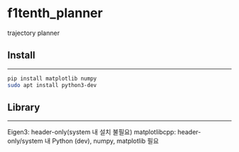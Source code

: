 # f1tenth_planner
trajectory planner

## Install
-----------------
```bash
pip install matplotlib numpy
sudo apt install python3-dev
```

## Library
------------------
Eigen3: header-only(system 내 설치 불필요)
matplotlibcpp: header-only/system 내 Python (dev), numpy, matplotlib 필요
